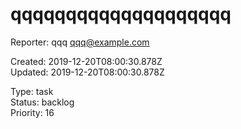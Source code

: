 # qqqqqqqqqqqqqqqqqqqq

Reporter: qqq <qqq@example.com>  

Created: 2019-12-20T08:00:30.878Z  
Updated: 2019-12-20T08:00:30.878Z

Type: task  
Status: backlog  
Priority: 16
